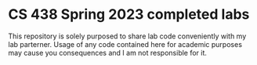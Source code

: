 # CS 438 Spring 2023 completed labs

This repository is solely purposed to share lab code conveniently with my lab parterner. Usage of any code contained here for academic purposes may cause you consequences and I am not responsible for it.
